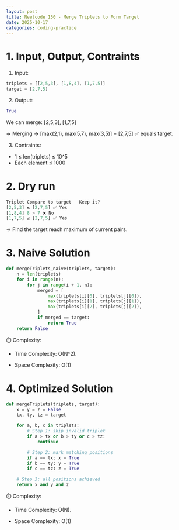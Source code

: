 ```yaml
---
layout: post
title: Neetcode 150 - Merge Triplets to Form Target
date: 2025-10-17
categories: coding-practice
---
```


# 1. Input, Output, Contraints

1. Input:

```python
triplets = [[2,5,3], [1,8,4], [1,7,5]]
target = [2,7,5]
```

2. Output:

```python
True
```

We can merge: [2,5,3], [1,7,5]

=> Merging → [max(2,1), max(5,7), max(3,5)] = [2,7,5] ✅ equals target.

3. Contraints:

- 1 ≤ len(triplets) ≤ 10^5
- Each element ≤ 1000

# 2. Dry run

```python
Triplet	Compare to target	Keep it?
[2,5,3]	≤ [2,7,5] ✅	Yes
[1,8,4]	8 > 7 ❌	No
[1,7,5]	≤ [2,7,5] ✅	Yes
```

=> Find the target reach maximum of current pairs.

# 3. Naive Solution

```python
def mergeTriplets_naive(triplets, target):
    n = len(triplets)
    for i in range(n):
        for j in range(i + 1, n):
            merged = [
                max(triplets[i][0], triplets[j][0]),
                max(triplets[i][1], triplets[j][1]),
                max(triplets[i][2], triplets[j][2]),
            ]
            if merged == target:
                return True
    return False

```

⏱️ Complexity:

- Time Complexity: O(N^2).

- Space Complexity: O(1)

# 4. Optimized Solution

```python
def mergeTriplets(triplets, target):
    x = y = z = False
    tx, ty, tz = target

    for a, b, c in triplets:
        # Step 1: skip invalid triplet
        if a > tx or b > ty or c > tz:
            continue

        # Step 2: mark matching positions
        if a == tx: x = True
        if b == ty: y = True
        if c == tz: z = True

    # Step 3: all positions achieved
    return x and y and z

```

⏱️ Complexity:

- Time Complexity: O(N).

- Space Complexity: O(1)
